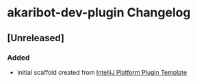 <!-- Keep a Changelog guide -> https://keepachangelog.com -->

# akaribot-dev-plugin Changelog

## [Unreleased]
### Added
- Initial scaffold created from [IntelliJ Platform Plugin Template](https://github.com/JetBrains/intellij-platform-plugin-template)

